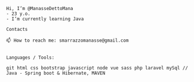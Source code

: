 ~~~~~~~~~~~~~~~~~~~~~~~
Hi, I’m @ManasseDettoMana
- 23 y.o.
- I’m currently learning Java

~~~~~~~~~~~~~~~~~~~~~~~
~~~~~~~~~~~~~~~~~~~~~~~
Contacts

📫 How to reach me: smarrazzomanasse@gmail.com
~~~~~~~~~~~~~~~~~~~~~~~
~~~~~~~~~~~~~~~~~~~~~~~

Languages / Tools:

git html css bootstrap javascript node vue sass php laravel mySql // Java - Spring boot & Hibernate, MAVEN
~~~~~~~~~~~~~~~~~~~~~~~

















